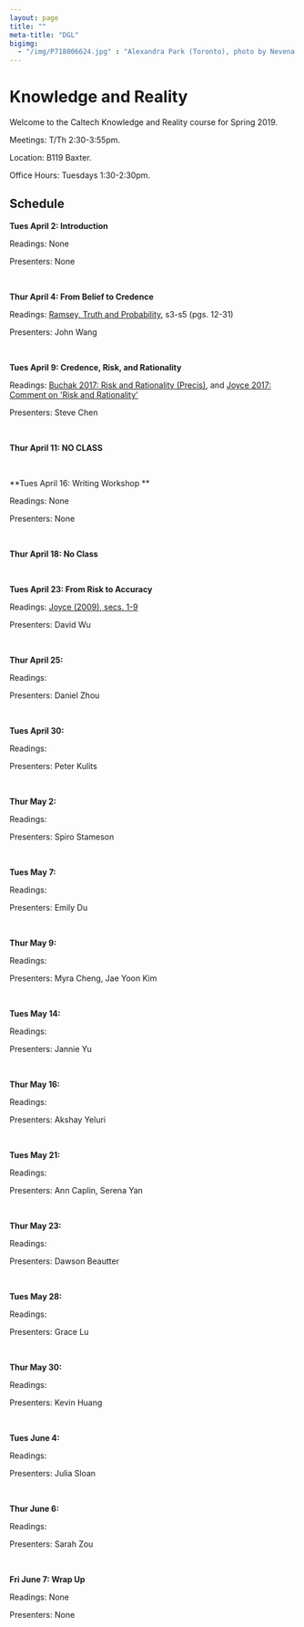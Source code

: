 ```yaml
---
layout: page 
title: ""
meta-title: "DGL"
bigimg:
  - "/img/P718006624.jpg" : "Alexandra Park (Toronto), photo by Nevena Novakovic (2017)"
---
```


# Knowledge and Reality 

Welcome to the Caltech Knowledge and Reality course for Spring 2019. 

Meetings: T/Th 2:30-3:55pm. 

Location: B119 Baxter.

Office Hours: Tuesdays 1:30-2:30pm. 

## Schedule 

**Tues April 2: Introduction** 

Readings: None

Presenters: None

<br/>

**Thur April 4: From Belief to Credence**

Readings: [Ramsey, Truth and Probability](https://core.ac.uk/download/pdf/7048428.pdf), s3-s5 (pgs. 12-31)

Presenters: John Wang

<br/>

**Tues April 9: Credence, Risk, and Rationality** 

Readings: [Buchak 2017: Risk and Rationality (Precis)](BuchakPrecis.pdf), and [Joyce 2017: Comment on 'Risk and Rationality'](JoyceComment.pdf)

Presenters: Steve Chen

<br/>

**Thur April 11: NO CLASS** 

<br/>

**Tues April 16: Writing Workshop ** 

Readings: None 

Presenters: None

<br/>

**Thur April 18: No Class** 

<br/>

**Tues April 23: From Risk to Accuracy** 

Readings: [Joyce (2009), secs. 1-9](http://www-personal.umich.edu/~jjoyce/papers/aac.pdf)

Presenters: David Wu

<br/>

**Thur April 25:** 

Readings: 

Presenters: Daniel Zhou 

<br/>

**Tues April 30:** 

Readings: 

Presenters: Peter Kulits

<br/>

**Thur May 2:** 

Readings: 

Presenters: Spiro Stameson

<br/>

**Tues May 7:** 

Readings: 

Presenters: Emily Du

<br/>

**Thur May 9:** 

Readings: 

Presenters: Myra Cheng, Jae Yoon Kim 

<br/>

**Tues May 14:** 

Readings: 

Presenters: Jannie Yu

<br/>

**Thur May 16:** 

Readings: 

Presenters: Akshay Yeluri

<br/>

**Tues May 21:** 

Readings: 

Presenters: Ann Caplin, Serena Yan 

<br/>

**Thur May 23:** 

Readings: 

Presenters: Dawson Beautter

<br/>

**Tues May 28:** 

Readings: 

Presenters: Grace Lu 

<br/>

**Thur May 30:** 

Readings: 

Presenters: Kevin Huang

<br/>

**Tues June 4:** 

Readings: 

Presenters: Julia Sloan 

<br/>

**Thur June 6:** 

Readings: 

Presenters: Sarah Zou

<br/>

**Fri June 7: Wrap Up** 

Readings: None

Presenters: None
